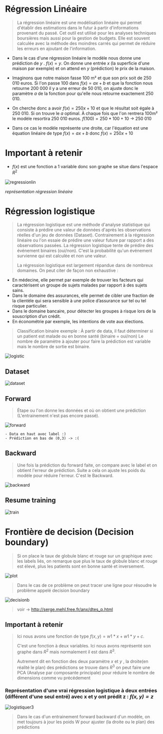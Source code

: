  # Régression Linéaire

> La régression linéaire est une modélisation linéaire qui permet d'établir des estimations dans le futur à partir d'informations provenant du passé. Cet outil est utilisé pour les analyses techniques boursières mais aussi pour la gestion de budgets. Elle est souvent calculée avec la méthode des moindres carrés qui permet de réduire les erreurs en ajoutant de l'information.

 * Dans le cas d'une régression linéaire le modèle nous donne une prédiction de $y$ . $f(x) = y$. On donne une entrée $x$ (la superficie d'une maison par exemple) et on attend en $y$ (prédiction) le prix de la maison.

 * Imaginons que notre maison fasse 100 m² et que son prix soit de 250 010 euros.
 Si l'on passe 100 dans $f(x) = ax + b$
et que la fonction nous retourne 200 000
il y a une erreur de 50 010, on ajuste donc le paramètre $a$ de la fonction pour qu'elle nous retourne exactement 250 010.

* On cherche donc a avoir $f(x) = 250x + 10$ et que le résultat soit égale à 250 010. Si on trouve le $a$ optimal. À chaque fois que l'on rentrera  100m² le modèle resortira 250 010 euros.
$f(100) = 250 * 100 + 10$ -> 250 010

 * Dans ce cas le modèle représente une droite, car l'équation est une équation linéaire de type $f(x)
 = a x + b$ 
 donc 
 $f(x) = 250x + 10$

 # Important à retenir

 * $f(x)$ est une fonction a 1 variable donc son graphe se situe dans l'espace $R^2$
  
![regressionlin](./img/regressionlin.png)

*représentation régression linéaire*

# Régression logistique

> La régression logistique est une méthode d'analyse statistique qui consiste à prédire une valeur de données d'après les observations réelles d'un jeu de données (Dataset). Contrairement à la régression linéaire ou l'on essaie de prédire une valeur future par rapport a des observations passées. La régression logistique tente de prédire des événement binaires (oui/non). C'est la probabilité qu'un événement survienne qui est calculée et non une valeur.
> 
> La régression logistique est largement répandue dans de nombreux domaines. On peut citer de façon non exhaustive :
 
* En médecine, elle permet par exemple de trouver les facteurs qui caractérisent un groupe de sujets malades par rapport à des sujets sains.
* Dans le domaine des assurances, elle permet de cibler une fraction de la clientèle qui sera sensible à une police d’assurance sur tel ou tel risque particulier.
* Dans le domaine bancaire, pour détecter les groupes à risque lors de la souscription d’un crédit.
* En économétrie par exemple, les intentions de vote aux élections.

> Classification binaire exemple :
> À partir de data, il faut déterminer si un patient est malade ou en bonne santé (binaire = oui/non)
> Le nombre de paramètre à ajouter pour faire la prédiction est variable mais le nombre de sortie est binaire.

![logistic](./img/regression_logistique.jpg)

## Dataset

![dataset](./img/dataset.png)

## Forward

> Étape ou l'on donne les données et où on obtient une prédiction (L'entrainement n'est pas encore passé).

![forward](./img/forward.png)

    - Data en haut avec label :)
    - Prédiction en bas de (0,3) -> :(

## Backward

> Une fois la prédiction du forward faite, on compare avec le label et on obtient l'erreur de prédiction.
> Suite a cela on ajuste les poids du modèle pour réduire l'erreur. C'est le Backward.

![backward](./img/backward.png)

## Resume training

![train](./img/train.png)


# Frontière de decision (Decision boundary)

> Si on place le taux de globule blanc et rouge sur un graphique avec les labels liés,
> on remarque que plus le taux de globule blanc et rouge est élevé, plus les patients sont en bonne santé et inversement.

![plot](./img/plot.png)

> Dans le cas de ce problème on peut tracer une ligne pour résoudre le problème appelé decision boundary

![decisionb](./img/decisionb.png)


> voir -> http://serge.mehl.free.fr/anx/dtes_p.html

## Important à retenir

> Ici nous avons une fonction de type $f(x,y) = w1*x + w1*y + c$.
> 
> C'est une fonction à deux variables. Ici nous avons représenté son graphe dans $R^2$ mais normalement il est dans $R^3$.
> 
> Autrement dit en fonction des deux paramètre $x$ et $y$ , la droite(en réalité le plan) des prédictions se trouve dans $R^3$ on peut faire une PCA (Analyse par composante principale) pour réduire le nombre de dimensions comme vu précédement


### Représentation d'une vrai régression logistique à deux entrées (différent d'une seul entré) avec x et y ont prédit z : *$f(x, y) = z$*

![logistiquer3](./img/logistiquer3.png)

> Dans le cas d'un entrainement forward backward d'un modèle, on met toujours à jour les poids W pour ajuster (la droite ou le plan) des prédictions
